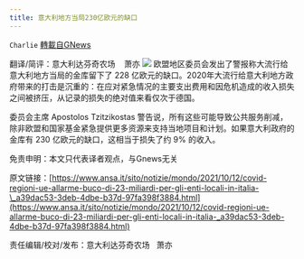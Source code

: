 ```yaml
---
title: 意大利地方当局230亿欧元的缺口
---
```

`Charlie` [轉載自GNews](https://gnews.org/zh-hans/1589034/)

翻译/简评：意大利达芬奇农场    萧亦
![](https://assets.gnews.org/wp-content/uploads/2021/10/10121-1.jpg)
欧盟地区委员会发出了警报称大流行给意大利地方当局的金库留下了 228 亿欧元的缺口。2020年大流行给意大利地方政府带来的打击是沉重的：在应对紧急情况的主要支出费用和因危机造成的收入损失之间被挤压，从记录的损失的绝对值来看仅次于德国。

委员会主席 Apostolos Tzitzikostas 警告说，所有这些可能导致公共服务削减，除非欧盟和国家基金紧急提供更多资源来支持当地项目和计划。如果意大利政府的金库有 230 亿欧元的缺口，这相当于损失了约 9% 的收入。

免责申明：本文只代表译者观点，与Gnews无关

原文链接：[https://www.ansa.it/sito/notizie/mondo/2021/10/12/covid-regioni-ue-allarme-buco-di-23-miliardi-per-gli-enti-locali-in-italia-\_a39dac53-3deb-4dbe-b37d-97fa398f3884.html](https://www.ansa.it/sito/notizie/mondo/2021/10/12/covid-regioni-ue-allarme-buco-di-23-miliardi-per-gli-enti-locali-in-italia-_a39dac53-3deb-4dbe-b37d-97fa398f3884.html)

责任编辑/校对/发布：意大利达芬奇农场   萧亦
